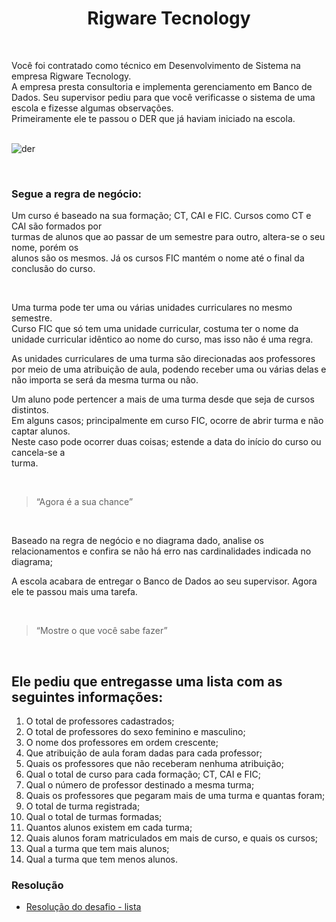 
<h1 align="center">Rigware Tecnology</h1> <br>

Você foi contratado como técnico em Desenvolvimento de Sistema na empresa
Rigware Tecnology. <br>
A empresa presta consultoria e implementa gerenciamento em Banco 
de Dados. 
Seu supervisor pediu para que você verificasse o sistema de uma escola e fizesse algumas
observações. <br>
Primeiramente ele te passou o DER que já haviam iniciado na escola. <br><br>

![der](https://user-images.githubusercontent.com/119445003/232757021-2e9619cf-0031-4ea9-b79b-a16b2c3b8c99.png)

<br>

### Segue a regra de negócio: 
Um curso é baseado na sua formação; CT, CAI e FIC. Cursos como CT e CAI são formados por <br>
turmas de alunos que ao passar de um semestre para outro, altera-se o seu nome, porém os <br>
alunos são os mesmos. Já os cursos FIC mantém o nome até o final da conclusão do curso. <br>

<br>

Uma turma pode ter uma ou várias unidades curriculares no mesmo semestre. <br>
Curso FIC que só tem uma unidade curricular, costuma ter o nome da unidade curricular
idêntico ao nome do curso, mas isso não é uma regra. <br>

As unidades curriculares de uma turma são direcionadas aos professores por meio de uma 
atribuição de aula, podendo receber uma ou várias delas e não importa se será da mesma
turma ou não. <br>

Um aluno pode pertencer a mais de uma turma desde que seja de cursos distintos. <br>
Em alguns casos; principalmente em curso FIC, ocorre de abrir turma e não captar alunos. <br>
Neste caso pode ocorrer duas coisas; estende a data do início do curso ou cancela-se a <br>
turma. 

<br>

> “Agora é a sua chance”

<br>


Baseado na regra de negócio e no diagrama dado, analise os relacionamentos e confira se
não há erro nas cardinalidades indicada no diagrama; <br>

A escola acabara de entregar o Banco de Dados ao seu supervisor. Agora ele te passou mais
uma tarefa. <br>

<br>

> “Mostre o que você sabe fazer”

<br>

## Ele pediu que entregasse uma lista com as seguintes informações:

1. O total de professores cadastrados;
2. O total de professores do sexo feminino e masculino;
3. O nome dos professores em ordem crescente;
4. Que atribuição de aula foram dadas para cada professor;
5. Quais os professores que não receberam nenhuma atribuição;
6. Qual o total de curso para cada formação; CT, CAI e FIC;
7. Qual o número de professor destinado a mesma turma;
8. Quais os professores que pegaram mais de uma turma e quantas foram;
9. O total de turma registrada;
10. Qual o total de turmas formadas;
11. Quantos alunos existem em cada turma;
12. Quais alunos foram matriculados em mais de curso, e quais os cursos;
13. Qual a turma que tem mais alunos;
14. Qual a turma que tem menos alunos.

### Resolução


* [Resolução do desafio - lista](desafio5.sql)
